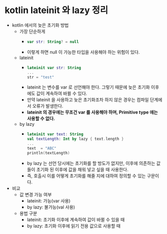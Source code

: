 # kotlin lateinit 와 lazy 정리 

- kotlin 에서의 늦은 초기화 방법
  - 가장 단순하게 
    - ~~~kotlin
      var str: String? = null
      ~~~
    - 이렇게 하면 null 이 가능한 타입을 사용해야 하는 위험이 있다. 
  - lateinit
    - ~~~kotlin
      lateinit var str: String
      ...
      str = "test"
      ~~~
    - lateinit 는 변수를 var 로 선언해야 한다. 그렇기 때문에 늦은 초기화 이후에도 값이 계속하여 바뀔 수 있다.
    - 만약 lateinit 을 사용하고 늦은 초기화조차 하지 않은 경우는 컴파일 단계에서 오류가 발생한다.
    - **lateinit 의 경우에는 무조건 var 를 사용해야 하며, Primitive type 에는 사용할 수 없다.**
  - by lazy
    - ~~~kotlin
      lateinit var text: String
      val textLength: Int by lazy { text.length }
      ...
      text  = "ABC"
      println(textLength)
      ~~~
    - by lazy 는 선언 당시에는 초기화를 할 방도가 없지만, 이후에 의존하는 값들이 초기화 된 이후에 값을 채워 넣고 싶을 때 사용한다.
    - 즉, 호출시 이를 어떻게 초기화를 해줄 지에 대하여 정의할 수 있는 구문이다.
- 비교
  - 값 변경 가능 여부
    - lateinit: 가능(var 사용)
    - by lazy: 불가능(val 사용)
  - 용법 구분
    - lateinit: 초기화 이후에 계속하여 값이 바뀔 수 있을 때
    - by lazy: 초기화 이후에 읽기 전용 값으로 사용할 때
